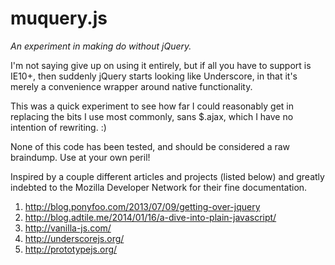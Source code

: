 muquery.js
======================

_An experiment in making do without jQuery._

I'm not saying give up on using it entirely,
but if all you have to support is IE10+,
then suddenly jQuery starts looking like
Underscore, in that it's merely a convenience
wrapper around native functionality.

This was a quick experiment to see how far
I could reasonably get in replacing the bits
I use most commonly, sans $.ajax, which I
have no intention of rewriting. :)

None of this code has been tested, and should
be considered a raw braindump. Use at your
own peril!

Inspired by a couple different articles and
projects (listed below) and greatly indebted
to the Mozilla Developer Network for their
fine documentation.

1. http://blog.ponyfoo.com/2013/07/09/getting-over-jquery
2. http://blog.adtile.me/2014/01/16/a-dive-into-plain-javascript/
3. http://vanilla-js.com/
4. http://underscorejs.org/
5. http://prototypejs.org/